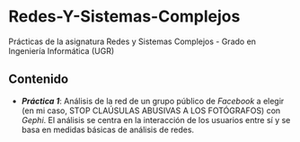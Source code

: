 # Redes-Y-Sistemas-Complejos
Prácticas de la asignatura Redes y Sistemas Complejos - Grado en Ingeniería Informática (UGR)

## Contenido

* ___Práctica 1___: Análisis de la red de un grupo público de _Facebook_ a elegir (en mi caso, STOP CLAÚSULAS ABUSIVAS A LOS FOTÓGRAFOS) con _Gephi_. El análisis se centra en la interacción de los usuarios entre sí y se basa en medidas básicas de análisis de redes.
